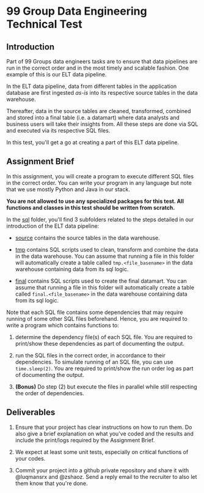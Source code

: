 # 99 Group Data Engineering Technical Test

## Introduction

Part of 99 Groups data engineers tasks are to ensure that data pipelines are run in the correct order and in the most timely and scalable fashion. One example of this is our ELT data pipeline.

In the ELT data pipeline, data from different tables in the application database are first ingested _as-is_ into its respective source tables in the data warehouse. 

Thereafter, data in the source tables are cleaned, transformed, combined and stored into a final table (i.e. a datamart) where data analysts and business users will take their insights from. All these steps are done via SQL and executed via its respective SQL files.

In this test, you'll get a go at creating a part of this ELT data pipeline.

## Assignment Brief

In this assignment, you will create a program to execute different SQL files in the correct order. You can write your program in any language but note that we use mostly Python and Java in our stack.

__You are not allowed to use any specialized packages for this test. All functions and classes in this test should be written from scratch.__

In the [sql](./sql) folder, you'll find 3 subfolders related to the steps detailed in our introduction of the ELT data pipeline:

* [source](./sql/source) contains the source tables in the data warehouse.

* [tmp](./sql/raw) contains SQL scripts used to clean, transform and combine the data in the data warehouse. You can assume that running a file in this folder will automatically create a table called `tmp.<file_basename>` in the data warehouse containing data from its sql logic.

* [final](./sql/final) contains SQL scripts used to create the final datamart. You can assume that running a file in this folder will automatically create a table called `final.<file_basename>` in the data warehouse containing data from its sql logic.

Note that each SQL file contains some dependencies that may require running of some other SQL files beforehand. Hence, you are required to write a program which contains functions to:

1. determine the dependency file(s) of each SQL file. You are required to print/show these dependencies as part of documenting the output.

2. run the SQL files in the correct order, in accordance to their dependencies. To simulate running of an SQL file, you can use `time.sleep(2)`. You are required to print/show the run order log as part of documenting the output.

3. __(Bonus)__ Do step (2) but execute the files in parallel while still respecting the order of dependencies.



## Deliverables

1. Ensure that your project has clear instructions on how to run them. Do also give a brief explanation on what you've coded and the results and include the print/logs required by the Assignment Brief.

2. We expect at least some unit tests, especially on critical functions of your codes.

3. Commit your project into a github private repository and share it with @luqmansrx and @zshaoz. Send a reply email to the recruiter to also let them know that you're done.
